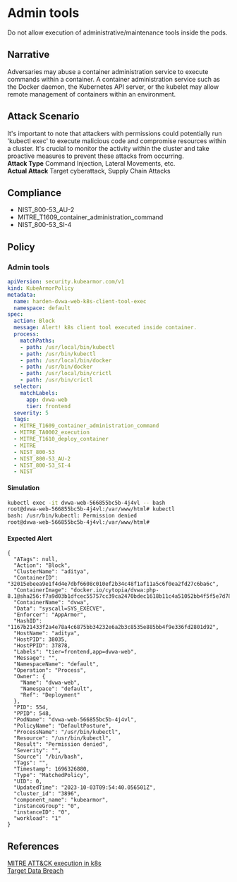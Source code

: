 # Admin tools
Do not allow execution of administrative/maintenance tools inside the pods.

## Narrative
Adversaries may abuse a container administration service to execute commands within a container. A container administration service such as the Docker daemon, the Kubernetes API server, or the kubelet may allow remote management of containers within an environment.

## Attack Scenario
It's important to note that attackers with permissions could potentially run 'kubectl exec' to execute malicious code and compromise resources within a cluster. It's crucial to monitor the activity within the cluster and take proactive measures to prevent these attacks from occurring.<br /> **Attack Type** Command Injection, Lateral Movements, etc.<br /> **Actual Attack** Target cyberattack, Supply Chain Attacks

## Compliance
- NIST_800-53_AU-2
- MITRE_T1609_container_administration_command
- NIST_800-53_SI-4

## Policy
### Admin tools
```yaml
apiVersion: security.kubearmor.com/v1
kind: KubeArmorPolicy
metadata:
  name: harden-dvwa-web-k8s-client-tool-exec
  namespace: default
spec:
  action: Block
  message: Alert! k8s client tool executed inside container.
  process:
    matchPaths:
    - path: /usr/local/bin/kubectl
    - path: /usr/bin/kubectl
    - path: /usr/local/bin/docker
    - path: /usr/bin/docker
    - path: /usr/local/bin/crictl
    - path: /usr/bin/crictl
  selector:
    matchLabels:
      app: dvwa-web
      tier: frontend
  severity: 5
  tags:
  - MITRE_T1609_container_administration_command
  - MITRE_TA0002_execution
  - MITRE_T1610_deploy_container
  - MITRE
  - NIST_800-53
  - NIST_800-53_AU-2
  - NIST_800-53_SI-4
  - NIST
```
#### Simulation
```sh
kubectl exec -it dvwa-web-566855bc5b-4j4vl -- bash
root@dvwa-web-566855bc5b-4j4vl:/var/www/html# kubectl
bash: /usr/bin/kubectl: Permission denied
root@dvwa-web-566855bc5b-4j4vl:/var/www/html#
```

#### Expected Alert
```
{
  "ATags": null,
  "Action": "Block",
  "ClusterName": "aditya",
  "ContainerID": "32015ebeea9e1f4d4e7dbf6608c010ef2b34c48f1af11a5c6f0ea2fd27c6ba6c",
  "ContainerImage": "docker.io/cytopia/dvwa:php-8.1@sha256:f7a9d03b1dfcec55757cc39ca2470bdec1618b11c4a51052bb4f5f5e7d78ca39",
  "ContainerName": "dvwa",
  "Data": "syscall=SYS_EXECVE",
  "Enforcer": "AppArmor",
  "HashID": "1167b21433f2a4e78a4c6875bb34232e6a2b3c8535e885bb4f9e336fd2801d92",
  "HostName": "aditya",
  "HostPID": 38035,
  "HostPPID": 37878,
  "Labels": "tier=frontend,app=dvwa-web",
  "Message": "",
  "NamespaceName": "default",
  "Operation": "Process",
  "Owner": {
    "Name": "dvwa-web",
    "Namespace": "default",
    "Ref": "Deployment"
  },
  "PID": 554,
  "PPID": 548,
  "PodName": "dvwa-web-566855bc5b-4j4vl",
  "PolicyName": "DefaultPosture",
  "ProcessName": "/usr/bin/kubectl",
  "Resource": "/usr/bin/kubectl",
  "Result": "Permission denied",
  "Severity": "",
  "Source": "/bin/bash",
  "Tags": "",
  "Timestamp": 1696326880,
  "Type": "MatchedPolicy",
  "UID": 0,
  "UpdatedTime": "2023-10-03T09:54:40.056501Z",
  "cluster_id": "3896",
  "component_name": "kubearmor",
  "instanceGroup": "0",
  "instanceID": "0",
  "workload": "1"
}
```

## References
[MITRE ATT&CK execution in k8s](https://cloud.redhat.com/blog/protecting-kubernetes-against-mitre-attck-execution#:~:text='kubectl%20exec'%20allows%20a%20user,compromise%20resources%20within%20a%20cluster)<br />[Target Data Breach](https://www.idstrong.com/sentinel/that-one-time-target-lost-everything/)<br />



